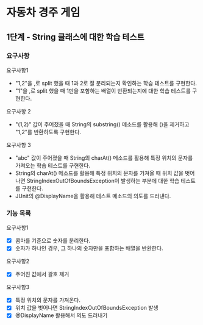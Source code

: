 # 자동차 경주 게임
## 1단계 - String 클래스에 대한 학습 테스트
### 요구사항 
요구사항1
- "1,2"을 ,로 split 했을 때 1과 2로 잘 분리되는지 확인하는 학습 테스트를 구현한다.
- "1"을 ,로 split 했을 때 1만을 포함하는 배열이 반환되는지에 대한 학습 테스트를 구현한다.

요구사항 2
- "(1,2)" 값이 주어졌을 때 String의 substring() 메소드를 활용해 ()을 제거하고 "1,2"를 반환하도록 구현한다.

요구사항 3
- "abc" 값이 주어졌을 때 String의 charAt() 메소드를 활용해 특정 위치의 문자를 가져오는 학습 테스트를 구현한다. 
- String의 charAt() 메소드를 활용해 특정 위치의 문자를 가져올 때 위치 값을 벗어나면 StringIndexOutOfBoundsException이 발생하는 부분에 대한 학습 테스트를 구현한다. 
- JUnit의 @DisplayName을 활용해 테스트 메소드의 의도를 드러낸다.

### 기능 목록
요구사항1
- [x] 콤마를 기준으로 숫자를 분리한다.
- [x] 숫자가 하나인 경우, 그 하나의 숫자만을 포함하는 배열을 반환한다. 

요구사항2 
- [x] 주어진 값에서 괄호 제거

요구사항3
- [x] 특정 위치의 문자를 가져온다.
- [x] 위치 값을 벗어나면 StringIndexOutOfBoundsException 발생
- [x] @DisplayName 활용해서 의도 드러내기
